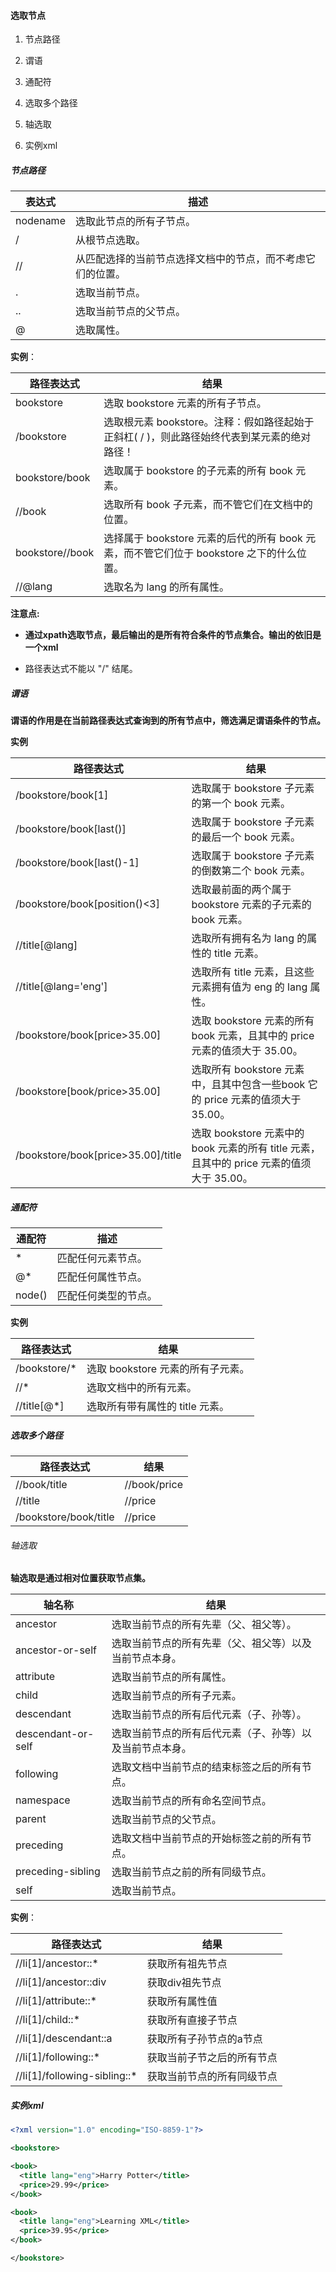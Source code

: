 #### 选取节点

1. 节点路径

2. 谓语

3. 通配符

4. 选取多个路径

5. 轴选取

6. 实例xml

##### 节点路径

| 表达式      | 描述                            |
| -------- | ----------------------------- |
| nodename | 选取此节点的所有子节点。                  |
| /        | 从根节点选取。                       |
| //       | 从匹配选择的当前节点选择文档中的节点，而不考虑它们的位置。 |
| .        | 选取当前节点。                       |
| ..       | 选取当前节点的父节点。                   |
| @        | 选取属性。                         |

**实例**：

| 路径表达式           | 结果                                                         |
| --------------- | ---------------------------------------------------------- |
| bookstore       | 选取 bookstore 元素的所有子节点。                                     |
| /bookstore      | 选取根元素 bookstore。注释：假如路径起始于正斜杠( / )，则此路径始终代表到某元素的绝对路径！      |
| bookstore/book  | 选取属于 bookstore 的子元素的所有 book 元素。                            |
| //book          | 选取所有 book 子元素，而不管它们在文档中的位置。                                |
| bookstore//book | 选择属于 bookstore 元素的后代的所有 book 元素，而不管它们位于 bookstore 之下的什么位置。 |
| //@lang         | 选取名为 lang 的所有属性。                                           |

**注意点:**

- **通过xpath选取节点，最后输出的是所有符合条件的节点集合。输出的依旧是一个xml**

- 路径表达式不能以 "/" 结尾。

##### 谓语

**谓语的作用是在当前路径表达式查询到的所有节点中，筛选满足谓语条件的节点。**

**实例**

| 路径表达式                              | 结果                                                              |
| ---------------------------------- | --------------------------------------------------------------- |
| /bookstore/book[1]                 | 选取属于 bookstore 子元素的第一个 book 元素。                                 |
| /bookstore/book[last()]            | 选取属于 bookstore 子元素的最后一个 book 元素。                                |
| /bookstore/book[last()-1]          | 选取属于 bookstore 子元素的倒数第二个 book 元素。                               |
| /bookstore/book[position()<3]      | 选取最前面的两个属于 bookstore 元素的子元素的 book 元素。                           |
| //title[@lang]                     | 选取所有拥有名为 lang 的属性的 title 元素。                                    |
| //title[@lang='eng']               | 选取所有 title 元素，且这些元素拥有值为 eng 的 lang 属性。                          |
| /bookstore/book[price>35.00]       | 选取 bookstore 元素的所有 book 元素，且其中的 price 元素的值须大于 35.00。            |
| /bookstore[book/price>35.00]       | 选取所有 bookstore 元素中，且其中包含一些book 它的 price 元素的值须大于 35.00。          |
| /bookstore/book[price>35.00]/title | 选取 bookstore 元素中的 book 元素的所有 title 元素，且其中的 price 元素的值须大于 35.00。 |

##### 通配符

| 通配符    | 描述         |
| ------ | ---------- |
| *      | 匹配任何元素节点。  |
| @*     | 匹配任何属性节点。  |
| node() | 匹配任何类型的节点。 |

**实例**

| 路径表达式        | 结果                     |
| ------------ | ---------------------- |
| /bookstore/* | 选取 bookstore 元素的所有子元素。 |
| //*          | 选取文档中的所有元素。            |
| //title[@*]  | 选取所有带有属性的 title 元素。    |

##### 选取多个路径

| 路径表达式                 | 结果           |
| --------------------- | ------------ |
| //book/title          | //book/price |
| //title               | //price      |
| /bookstore/book/title | //price      |

###### 轴选取

**轴选取是通过相对位置获取节点集。**

| 轴名称                | 结果                           |
| ------------------ | ---------------------------- |
| ancestor           | 选取当前节点的所有先辈（父、祖父等）。          |
| ancestor-or-self   | 选取当前节点的所有先辈（父、祖父等）以及当前节点本身。  |
| attribute          | 选取当前节点的所有属性。                 |
| child              | 选取当前节点的所有子元素。                |
| descendant         | 选取当前节点的所有后代元素（子、孙等）。         |
| descendant-or-self | 选取当前节点的所有后代元素（子、孙等）以及当前节点本身。 |
| following          | 选取文档中当前节点的结束标签之后的所有节点。       |
| namespace          | 选取当前节点的所有命名空间节点。             |
| parent             | 选取当前节点的父节点。                  |
| preceding          | 选取文档中当前节点的开始标签之前的所有节点。       |
| preceding-sibling  | 选取当前节点之前的所有同级节点。             |
| self               | 选取当前节点。                      |

**实例**：

| 路径表达式                        | 结果            |
| ---------------------------- | ------------- |
| //li[1]/ancestor::*          | 获取所有祖先节点      |
| //li[1]/ancestor::div        | 获取div祖先节点     |
| //li[1]/attribute::*         | 获取所有属性值       |
| //li[1]/child::*             | 获取所有直接子节点     |
| //li[1]/descendant::a        | 获取所有子孙节点的a节点  |
| //li[1]/following::*         | 获取当前子节之后的所有节点 |
| //li[1]/following-sibling::* | 获取当前节点的所有同级节点 |



##### 实例xml

```xml
<?xml version="1.0" encoding="ISO-8859-1"?>

<bookstore>

<book>
  <title lang="eng">Harry Potter</title>
  <price>29.99</price>
</book>

<book>
  <title lang="eng">Learning XML</title>
  <price>39.95</price>
</book>

</bookstore>
```
